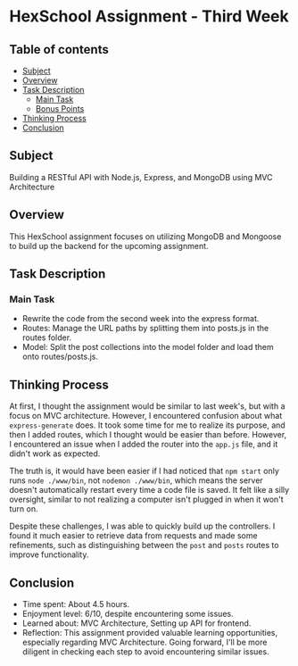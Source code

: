 
# HexSchool Assignment - Third Week

## Table of contents
- [Subject](#subject)
- [Overview](#overview)
- [Task Description](#task-description)
    - [Main Task](#main-task)
    - [Bonus Points](#bonus-points)
- [Thinking Process](#thinking-process)
- [Conclusion](#conclusion)

## Subject
Building a RESTful API with Node.js, Express, and MongoDB using MVC Architecture

## Overview
This HexSchool assignment focuses on utilizing MongoDB and Mongoose to build up the backend for the upcoming assignment.

## Task Description
### Main Task

- Rewrite the code from the second week into the express format.
- Routes: Manage the URL paths by splitting them into posts.js in the routes folder.
- Model: Split the post collections into the model folder and load them onto routes/posts.js.

## Thinking Process
At first, I thought the assignment would be similar to last week's, but with a focus on MVC architecture. However, I encountered confusion about what `express-generate` does. It took some time for me to realize its purpose, and then I added routes, which I thought would be easier than before. However, I encountered an issue when I added the router into the `app.js` file, and it didn't work as expected.

The truth is, it would have been easier if I had noticed that `npm start` only runs `node ./www/bin`, not `nodemon ./www/bin`, which means the server doesn't automatically restart every time a code file is saved. It felt like a silly oversight, similar to not realizing a computer isn't plugged in when it won't turn on.

Despite these challenges, I was able to quickly build up the controllers. I found it much easier to retrieve data from requests and made some refinements, such as distinguishing between the `post` and `posts` routes to improve functionality.

## Conclusion
- Time spent: About 4.5 hours.
- Enjoyment level: 6/10, despite encountering some issues.
- Learned about: MVC Architecture, Setting up API for frontend.
- Reflection: This assignment provided valuable learning opportunities, especially regarding MVC Architecture. Going forward, I'll be more diligent in checking each step to avoid encountering similar issues.